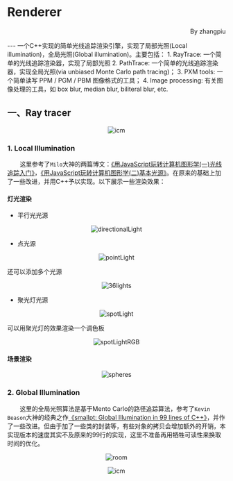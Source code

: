 # Renderer
<p align="right"> By zhangpiu </p>
---
  一个C++实现的简单光线追踪渲染引擎，实现了局部光照(Local illumination)，全局光照(Global illumination)。主要包括：
  1. RayTrace:  一个简单的光线追踪渲染器，实现了局部光照
  2. PathTrace: 一个简单的光线追踪渲染器，实现全局光照(via unbiased Monte Carlo path tracing)；
  3. PXM tools: 一个简单读写 PPM / PGM / PBM 图像格式的工具；
  4. Image processing: 有关图像处理的工具，如 box blur, median blur, biliteral blur, etc.
  
## 一、Ray tracer
<p align="center"> <img src="https://raw.githubusercontent.com/zhangpiu/Renderer/master/pictures/icm15_6h10000x4sample.png" alt="icm" title="icm" /> </p>

### 1. Local Illumination
&emsp; &ensp; 这里参考了`Milo`大神的两篇博文：[《用JavaScript玩转计算机图形学(一)光线追踪入门》](http://www.cnblogs.com/miloyip/archive/2010/03/29/1698953.html)，[《用JavaScript玩转计算机图形学(二)基本光源》](http://www.cnblogs.com/miloyip/archive/2010/04/02/1702768.html)。在原来的基础上加了一些改进，并用C++予以实现。以下展示一些渲染效果：

#### 灯光渲染
* 平行光光源

<p align="center"> <img src="https://raw.githubusercontent.com/zhangpiu/Renderer/master/pictures/directionalLight.png" alt="directionalLight" title="Directional light" /> </p>

* 点光源

<p align="center"> <img src="https://raw.githubusercontent.com/zhangpiu/Renderer/master/pictures/pointLight.png" alt="pointLight" title="Point light" /> </p>

还可以添加多个光源

<p align="center"> <img src="https://raw.githubusercontent.com/zhangpiu/Renderer/master/pictures/36lights.png" alt="36lights" title="36 lights" /> </p>

* 聚光灯光源

<p align="center"> <img src="https://raw.githubusercontent.com/zhangpiu/Renderer/master/pictures/spotLight.png" alt="spotLight" title="Spot light" /> </p>

可以用聚光灯的效果渲染一个调色板

<p align="center"> <img src="https://raw.githubusercontent.com/zhangpiu/Renderer/master/pictures/spotLightRGB.png" alt="spotLightRGB" title="RGB" /> </p>

#### 场景渲染

<p align="center"> <img src="https://raw.githubusercontent.com/zhangpiu/Renderer/master/pictures/spheres.png" alt="spheres" title="Spheres" /> </p>

### 2. Global Illumination

&emsp; &ensp; 这里的全局光照算法是基于Mento Carlo的路径追踪算法，参考了`Kevin Beason`大神的经典之作[《smallpt: Global Illumination in 99 lines of C++》](http://www.kevinbeason.com/smallpt/)，并作了一些改进。但由于加了一些类的封装等，有些对象的拷贝会增加额外的开销，本实现版本的速度其实不及原来的99行的实现，这里不准备再用牺牲可读性来换取时间的优化。

<p align="center"> <img src="https://raw.githubusercontent.com/zhangpiu/Renderer/master/pictures/room8h10000x4sample.png" alt="room" title="room" /> </p>

<p align="center"> <img src="https://raw.githubusercontent.com/zhangpiu/Renderer/master/pictures/icm15_6h10000x4sample.png" alt="icm" title="icm" /> </p>
